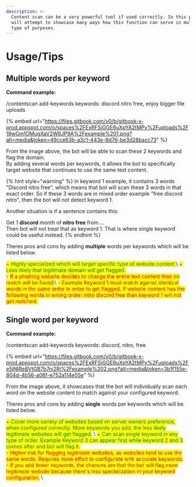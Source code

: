 ```yaml
---
description: >-
  Content scan can be a very powerful tool if used correctly. In this page, we
  will attempt to showcase many ways how this function can serve in multiple
  type of purposes.
---
```


# Usage/Tips

## Multiple words per keyword

**Command example:**

/contentscan add-keywords keywords: discord nitro free, enjoy bigger file uploads

{% embed url="https://files.gitbook.com/v0/b/gitbook-x-prod.appspot.com/o/spaces%2FExRFSiGGE6uXpYA2tMPv%2Fuploads%2F18wGm1OMugXaV2W6JP9A%2Fexample%201.png?alt=media&token=49cce63b-a3c1-443e-8d76-be3d28bacc73" %}

From the image above, the bot will be able to scan these 2 keywords and flag the domain. \
By adding several words per keywords, it allows the bot to specifically target website that continues to use the same text content.&#x20;

{% hint style="warning" %}
In keyword 1 example, it contains 3 words "Discord nitro free", which means that bot will scan these 3 words in that exact order. So if these 3 words are in mixed order example "free discord nitro", then the bot will not detect keyword 1.&#x20;

Another situation is if a sentence contains this:

Get 1 **discord** month of **nitro free** from....\
Then bot will not treat that as keyword 1. That is where single keyword could be useful instead.
{% endhint %}



Theres pros and cons by adding **multiple** words per keywords which will be listed below.

<mark style="color:green;">+ Highly specialized which will target specific type of website content.</mark>\ <mark style="color:green;">+ Less likely that legitimate domain will get flagged.</mark>\
<mark style="color:red;">-</mark> <mark style="color:red;">If a phishing website decides to change the entire text content then no match will be found.</mark>\ <mark style="color:red;">- Example Keyword 1 must match against identical words in the same order in order to get flagged. If website content has the following words in wrong order: nitro discord free then keyword 1 will not get matched.</mark>&#x20;

## Single word per keyword

**Command example:**

/contentscan add-keywords keywords: discord, nitro, free

{% embed url="https://files.gitbook.com/v0/b/gitbook-x-prod.appspot.com/o/spaces%2FExRFSiGGE6uXpYA2tMPv%2Fuploads%2Fe5jNIReBVtGB7b7ni2Ri%2Fexample%202.png?alt=media&token=3b1f155e-804d-4b56-a06f-e752a114e55e" %}

From the image above, it showcases that the bot will individually scan each word on the website content to match against your configured keyword.&#x20;

Theres pros and cons by adding **single** words per keywords which will be listed below.

<mark style="color:green;">+ Cover more variety of websites based on server owners preference, when configured correctly. More keywords you add, the less likely legitimate websites will get flagged.</mark> \ <mark style="color:green;">+ Can scan single keyword in any type of order. Example Keyword 3 can appear first while keyword 2 and 3 comes after and bot will flag it.</mark>\
<mark style="color:red;">- Higher risk for flagging legitimate websites, as websites tend to use the same words. Requires more effort to configurate with accurate keywords.</mark>  \
<mark style="color:red;">- If you add fewer keywords, the chances are that the bot will flag more legitimate website because there's less specialization in your keyword configuration.</mark> \ <mark style="color:red;"></mark>

